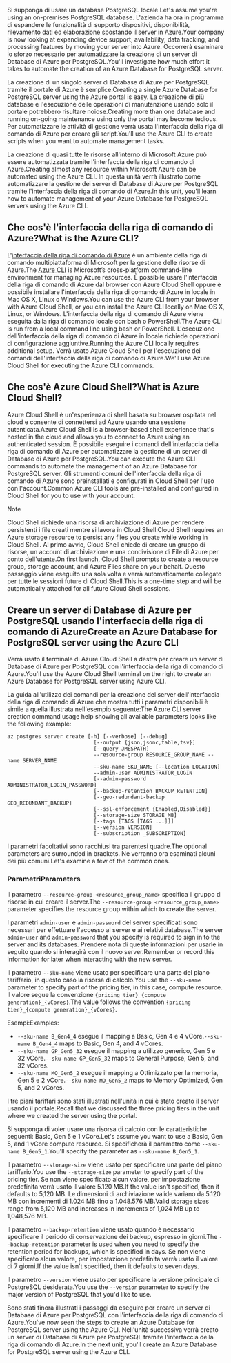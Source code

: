 <span data-ttu-id="973ae-101">Si supponga di usare un database PostgreSQL locale.</span><span class="sxs-lookup"><span data-stu-id="973ae-101">Let's assume you're using an on-premises PostgreSQL database.</span></span> <span data-ttu-id="973ae-102">L'azienda ha ora in programma di espandere le funzionalità di supporto dispositivi, disponibilità, rilevamento dati ed elaborazione spostando il server in Azure.</span><span class="sxs-lookup"><span data-stu-id="973ae-102">Your company is now looking at expanding device support, availability, data tracking, and processing features by moving your server into Azure.</span></span> <span data-ttu-id="973ae-103">Occorrerà esaminare lo sforzo necessario per automatizzare la creazione di un server di Database di Azure per PostgreSQL.</span><span class="sxs-lookup"><span data-stu-id="973ae-103">You'll investigate how much effort it takes to automate the creation of an Azure Database for PostgreSQL server.</span></span>

<span data-ttu-id="973ae-104">La creazione di un singolo server di Database di Azure per PostgreSQL tramite il portale di Azure è semplice.</span><span class="sxs-lookup"><span data-stu-id="973ae-104">Creating a single Azure Database for PostgreSQL server using the Azure portal is easy.</span></span> <span data-ttu-id="973ae-105">La creazione di più database e l'esecuzione delle operazioni di manutenzione usando solo il portale potrebbero risultare noiose.</span><span class="sxs-lookup"><span data-stu-id="973ae-105">Creating more than one database and running on-going maintenance using only the portal may become tedious.</span></span> <span data-ttu-id="973ae-106">Per automatizzare le attività di gestione verrà usata l'interfaccia della riga di comando di Azure per creare gli script.</span><span class="sxs-lookup"><span data-stu-id="973ae-106">You'll use the Azure CLI to create scripts when you want to automate management tasks.</span></span>

<span data-ttu-id="973ae-107">La creazione di quasi tutte le risorse all'interno di Microsoft Azure può essere automatizzata tramite l'interfaccia della riga di comando di Azure.</span><span class="sxs-lookup"><span data-stu-id="973ae-107">Creating almost any resource within Microsoft Azure can be automated using the Azure CLI.</span></span> <span data-ttu-id="973ae-108">In questa unità verrà illustrato come automatizzare la gestione dei server di Database di Azure per PostgreSQL tramite l'interfaccia della riga di comando di Azure.</span><span class="sxs-lookup"><span data-stu-id="973ae-108">In this unit, you'll learn how to automate management of your Azure Database for PostgreSQL servers using the Azure CLI.</span></span>

## <a name="what-is-the-azure-cli"></a><span data-ttu-id="973ae-109">Che cos'è l'interfaccia della riga di comando di Azure?</span><span class="sxs-lookup"><span data-stu-id="973ae-109">What is the Azure CLI?</span></span>

<span data-ttu-id="973ae-110">L'[interfaccia della riga di comando di Azure](https://docs.microsoft.com/cli/azure/) è un ambiente della riga di comando multipiattaforma di Microsoft per la gestione delle risorse di Azure.</span><span class="sxs-lookup"><span data-stu-id="973ae-110">The [Azure CLI](https://docs.microsoft.com/cli/azure/) is Microsoft’s cross-platform command-line environment for managing Azure resources.</span></span> <span data-ttu-id="973ae-111">È possibile usare l'interfaccia della riga di comando di Azure dal browser con Azure Cloud Shell oppure è possibile installare l'interfaccia della riga di comando di Azure in locale in Mac OS X, Linux o Windows.</span><span class="sxs-lookup"><span data-stu-id="973ae-111">You can use the Azure CLI from your browser with Azure Cloud Shell, or you can install the Azure CLI locally on Mac OS X, Linux, or Windows.</span></span> <span data-ttu-id="973ae-112">L'interfaccia della riga di comando di Azure viene eseguita dalla riga di comando locale con bash o PowerShell.</span><span class="sxs-lookup"><span data-stu-id="973ae-112">The Azure CLI is run from a local command line using bash or PowerShell.</span></span> <span data-ttu-id="973ae-113">L'esecuzione dell'interfaccia della riga di comando di Azure in locale richiede operazioni di configurazione aggiuntive.</span><span class="sxs-lookup"><span data-stu-id="973ae-113">Running the Azure CLI locally requires additional setup.</span></span> <span data-ttu-id="973ae-114">Verrà usato Azure Cloud Shell per l'esecuzione dei comandi dell'interfaccia della riga di comando di Azure.</span><span class="sxs-lookup"><span data-stu-id="973ae-114">We'll use Azure Cloud Shell for executing the Azure CLI commands.</span></span>

## <a name="what-is-azure-cloud-shell"></a><span data-ttu-id="973ae-115">Che cos'è Azure Cloud Shell?</span><span class="sxs-lookup"><span data-stu-id="973ae-115">What is Azure Cloud Shell?</span></span>

<span data-ttu-id="973ae-116">Azure Cloud Shell è un'esperienza di shell basata su browser ospitata nel cloud e consente di connettersi ad Azure usando una sessione autenticata.</span><span class="sxs-lookup"><span data-stu-id="973ae-116">Azure Cloud Shell is a browser-based shell experience that's hosted in the cloud and allows you to connect to Azure using an authenticated session.</span></span> <span data-ttu-id="973ae-117">È possibile eseguire i comandi dell'interfaccia della riga di comando di Azure per automatizzare la gestione di un server di Database di Azure per PostgreSQL.</span><span class="sxs-lookup"><span data-stu-id="973ae-117">You can execute the Azure CLI commands to automate the management of an Azure Database for PostgreSQL server.</span></span> <span data-ttu-id="973ae-118">Gli strumenti comuni dell'interfaccia della riga di comando di Azure sono preinstallati e configurati in Cloud Shell per l'uso con l'account.</span><span class="sxs-lookup"><span data-stu-id="973ae-118">Common Azure CLI tools are pre-installed and configured in Cloud Shell for you to use with your account.</span></span>

> [!NOTE]
> <span data-ttu-id="973ae-119">Cloud Shell richiede una risorsa di archiviazione di Azure per rendere persistenti i file creati mentre si lavora in Cloud Shell.</span><span class="sxs-lookup"><span data-stu-id="973ae-119">Cloud Shell requires an Azure storage resource to persist any files you create while working in Cloud Shell.</span></span> <span data-ttu-id="973ae-120">Al primo avvio, Cloud Shell chiede di creare un gruppo di risorse, un account di archiviazione e una condivisione di File di Azure per conto dell'utente.</span><span class="sxs-lookup"><span data-stu-id="973ae-120">On first launch, Cloud Shell prompts to create a resource group, storage account, and Azure Files share on your behalf.</span></span> <span data-ttu-id="973ae-121">Questo passaggio viene eseguito una sola volta e verrà automaticamente collegato per tutte le sessioni future di Cloud Shell.</span><span class="sxs-lookup"><span data-stu-id="973ae-121">This is a one-time step and will be automatically attached for all future Cloud Shell sessions.</span></span>

## <a name="create-an-azure-database-for-postgresql-server-using-the-azure-cli"></a><span data-ttu-id="973ae-122">Creare un server di Database di Azure per PostgreSQL usando l'interfaccia della riga di comando di Azure</span><span class="sxs-lookup"><span data-stu-id="973ae-122">Create an Azure Database for PostgreSQL server using the Azure CLI</span></span>

<span data-ttu-id="973ae-123">Verrà usato il terminale di Azure Cloud Shell a destra per creare un server di Database di Azure per PostgreSQL con l'interfaccia della riga di comando di Azure.</span><span class="sxs-lookup"><span data-stu-id="973ae-123">You'll use the Azure Cloud Shell terminal on the right to create an Azure Database for PostgreSQL server using Azure CLI.</span></span>

<span data-ttu-id="973ae-124">La guida all'utilizzo dei comandi per la creazione del server dell'interfaccia della riga di comando di Azure che mostra tutti i parametri disponibili è simile a quella illustrata nell'esempio seguente:</span><span class="sxs-lookup"><span data-stu-id="973ae-124">The Azure CLI server creation command usage help showing all available parameters looks like the following example:</span></span>

```azurecli
az postgres server create [-h] [--verbose] [--debug]
                            [--output {json,jsonc,table,tsv}]
                            [--query JMESPATH]
                            --resource-group RESOURCE_GROUP_NAME --name SERVER_NAME
                            --sku-name SKU_NAME [--location LOCATION]
                            --admin-user ADMINISTRATOR_LOGIN
                            [--admin-password ADMINISTRATOR_LOGIN_PASSWORD]
                            [--backup-retention BACKUP_RETENTION]
                            [--geo-redundant-backup GEO_REDUNDANT_BACKUP]
                            [--ssl-enforcement {Enabled,Disabled}]
                            [--storage-size STORAGE_MB]
                            [--tags [TAGS [TAGS ...]]]
                            [--version VERSION]
                            [--subscription _SUBSCRIPTION]

```

<span data-ttu-id="973ae-125">I parametri facoltativi sono racchiusi tra parentesi quadre.</span><span class="sxs-lookup"><span data-stu-id="973ae-125">The optional parameters are surrounded in brackets.</span></span> <span data-ttu-id="973ae-126">Ne verranno ora esaminati alcuni dei più comuni.</span><span class="sxs-lookup"><span data-stu-id="973ae-126">Let's examine a few of the common ones.</span></span>

### <a name="parameters"></a><span data-ttu-id="973ae-127">Parametri</span><span class="sxs-lookup"><span data-stu-id="973ae-127">Parameters</span></span>

<span data-ttu-id="973ae-128">Il parametro `--resource-group <resource_group_name>` specifica il gruppo di risorse in cui creare il server.</span><span class="sxs-lookup"><span data-stu-id="973ae-128">The `--resource-group <resource_group_name>` parameter specifies the resource group within which to create the server.</span></span>

<span data-ttu-id="973ae-129">I parametri `admin-user` e `admin-password` del server specificati sono necessari per effettuare l'accesso al server e ai relativi database.</span><span class="sxs-lookup"><span data-stu-id="973ae-129">The server `admin-user` and `admin-password` that you specify is required to sign in to the server and its databases.</span></span> <span data-ttu-id="973ae-130">Prendere nota di queste informazioni per usarle in seguito quando si interagirà con il nuovo server.</span><span class="sxs-lookup"><span data-stu-id="973ae-130">Remember or record this information for later when interacting with the new server.</span></span>

<span data-ttu-id="973ae-131">Il parametro `--sku-name` viene usato per specificare una parte del piano tariffario, in questo caso la risorsa di calcolo.</span><span class="sxs-lookup"><span data-stu-id="973ae-131">You use the `--sku-name` parameter to specify part of the pricing tier, in this case, compute resource.</span></span> <span data-ttu-id="973ae-132">Il valore segue la convenzione `{pricing tier}_{compute generation}_{vCores}`.</span><span class="sxs-lookup"><span data-stu-id="973ae-132">The value follows the convention `{pricing tier}_{compute generation}_{vCores}`.</span></span>

<span data-ttu-id="973ae-133">Esempi:</span><span class="sxs-lookup"><span data-stu-id="973ae-133">Examples:</span></span>

- <span data-ttu-id="973ae-134">`--sku-name B_Gen4_4` esegue il mapping a Basic, Gen 4 e 4 vCore.</span><span class="sxs-lookup"><span data-stu-id="973ae-134">`--sku-name B_Gen4_4` maps to Basic, Gen 4, and 4 vCores.</span></span>
- <span data-ttu-id="973ae-135">`--sku-name GP_Gen5_32` esegue il mapping a utilizzo generico, Gen 5 e 32 vCore.</span><span class="sxs-lookup"><span data-stu-id="973ae-135">`--sku-name GP_Gen5_32` maps to General Purpose, Gen 5, and 32 vCores.</span></span>
- <span data-ttu-id="973ae-136">`--sku-name MO_Gen5_2` esegue il mapping a Ottimizzato per la memoria, Gen 5 e 2 vCore.</span><span class="sxs-lookup"><span data-stu-id="973ae-136">`--sku-name MO_Gen5_2` maps to Memory Optimized, Gen 5, and 2 vCores.</span></span>

<span data-ttu-id="973ae-137">I tre piani tariffari sono stati illustrati nell'unità in cui è stato creato il server usando il portale.</span><span class="sxs-lookup"><span data-stu-id="973ae-137">Recall that we discussed the three pricing tiers in the unit where we created the server using the portal.</span></span>

<span data-ttu-id="973ae-138">Si supponga di voler usare una risorsa di calcolo con le caratteristiche seguenti: Basic, Gen 5 e 1 vCore.</span><span class="sxs-lookup"><span data-stu-id="973ae-138">Let's assume you want to use a Basic, Gen 5, and 1 vCore compute resource.</span></span> <span data-ttu-id="973ae-139">Si specificherà il parametro come `--sku-name B_Gen5_1`.</span><span class="sxs-lookup"><span data-stu-id="973ae-139">You'll specify the parameter as `--sku-name B_Gen5_1`.</span></span>

<span data-ttu-id="973ae-140">Il parametro `--storage-size` viene usato per specificare una parte del piano tariffario.</span><span class="sxs-lookup"><span data-stu-id="973ae-140">You use the `--storage-size` parameter to specify part of the pricing tier.</span></span> <span data-ttu-id="973ae-141">Se non viene specificato alcun valore, per impostazione predefinita verrà usato il valore 5.120 MB.</span><span class="sxs-lookup"><span data-stu-id="973ae-141">If the value isn't specified, then it defaults to 5,120 MB.</span></span> <span data-ttu-id="973ae-142">Le dimensioni di archiviazione valide variano da 5.120 MB con incrementi di 1.024 MB fino a 1.048.576 MB.</span><span class="sxs-lookup"><span data-stu-id="973ae-142">Valid storage sizes range from 5,120 MB and increases in increments of 1,024 MB up to 1,048,576 MB.</span></span>

<span data-ttu-id="973ae-143">Il parametro `--backup-retention` viene usato quando è necessario specificare il periodo di conservazione dei backup, espresso in giorni.</span><span class="sxs-lookup"><span data-stu-id="973ae-143">The `--backup-retention` parameter is used when you need to specify the retention period for backups, which is specified in days.</span></span> <span data-ttu-id="973ae-144">Se non viene specificato alcun valore, per impostazione predefinita verrà usato il valore di 7 giorni.</span><span class="sxs-lookup"><span data-stu-id="973ae-144">If the value isn't specified, then it defaults to seven days.</span></span>

<span data-ttu-id="973ae-145">Il parametro `--version` viene usato per specificare la versione principale di PostgreSQL desiderata.</span><span class="sxs-lookup"><span data-stu-id="973ae-145">You use the `--version` parameter to specify the major version of PostgreSQL that you'd like to use.</span></span>

<span data-ttu-id="973ae-146">Sono stati finora illustrati i passaggi da eseguire per creare un server di Database di Azure per PostgreSQL con l'interfaccia della riga di comando di Azure.</span><span class="sxs-lookup"><span data-stu-id="973ae-146">You've now seen the steps to create an Azure Database for PostgreSQL server using the Azure CLI.</span></span> <span data-ttu-id="973ae-147">Nell'unità successiva verrà creato un server di Database di Azure per PostgreSQL tramite l'interfaccia della riga di comando di Azure.</span><span class="sxs-lookup"><span data-stu-id="973ae-147">In the next unit, you'll create an Azure Database for PostgreSQL server using the Azure CLI.</span></span>